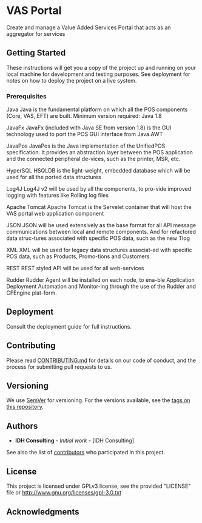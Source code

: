 # VAS Portal

Create and manage a Value Added Services Portal that acts as an aggregator for services

## Getting Started

These instructions will get you a copy of the project up and running on your local machine for development and testing purposes. See deployment for notes on how to deploy the project on a live system.

### Prerequisites

Java	Java is the fundamental platform on which all the POS components (Core, VAS, EFT) are built. Minimum version required: Java 1.8	

JavaFx	JavaFx (included with Java SE from version 1.8) is the GUI technology used to port the POS GUI interface from Java.AWT	

JavaPos	JavaPos is the Java implementation of the UnifiedPOS specification. It provides an abstraction layer between the POS application and the connected peripheral de-vices, such as the printer, MSR, etc.	

HyperSQL	HSQLDB is the light-weight, embedded database which will be used for all the ported data structures	

Log4J	Log4J v2 will be used by all the components, to pro-vide improved logging with features like Rolling log files	

Apache Tomcat	Apache Tomcat is the Servelet container that will host the VAS portal web application component	

JSON	JSON will be used extensively as the base format for all API message communications between local and remote components. And for refactored data struc-tures associated with specific POS data, such as the new Tlog	

XML	XML will be used for legacy data structures associat-ed with specific POS data, such as Products, Promo-tions and Customers	

REST	REST styled API will be used for all web-services	

Rudder	Rudder Agent will be installed on each node, to ena-ble Application Deployment Automation and Monitor-ing through the use of the Rudder and CFEngine plat-form.	

## Deployment

Consult the deployment guide for full instructions.

## Contributing

Please read [CONTRIBUTING.md](https://gist.github.com/IDHConsulting/b24679402957c63ec426) for details on our code of conduct, and the process for submitting pull requests to us.

## Versioning

We use [SemVer](http://semver.org/) for versioning. For the versions available, see the [tags on this repository](https://github.com/your/project/tags). 

## Authors

* **IDH Consulting** - *Initial work* - [IDH Consulting]

See also the list of [contributors](https://github.com/your/project/contributors) who participated in this project.

## License

This project is licensed under GPLv3 license, see the provided "LICENSE" file or http://www.gnu.org/licenses/gpl-3.0.txt

## Acknowledgments
